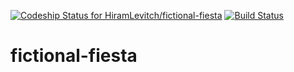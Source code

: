 [ ![Codeship Status for HiramLevitch/fictional-fiesta](https://app.codeship.com/projects/c6dfc650-8ca8-0135-38c7-5ae056d919a1/status?branch=master)](https://app.codeship.com/projects/249560)
[![Build Status](https://travis-ci.org/HiramLevitch/super-duper-dollop.svg?branch=master)](https://travis-ci.org/HiramLevitch/super-duper-dollop)

# fictional-fiesta
